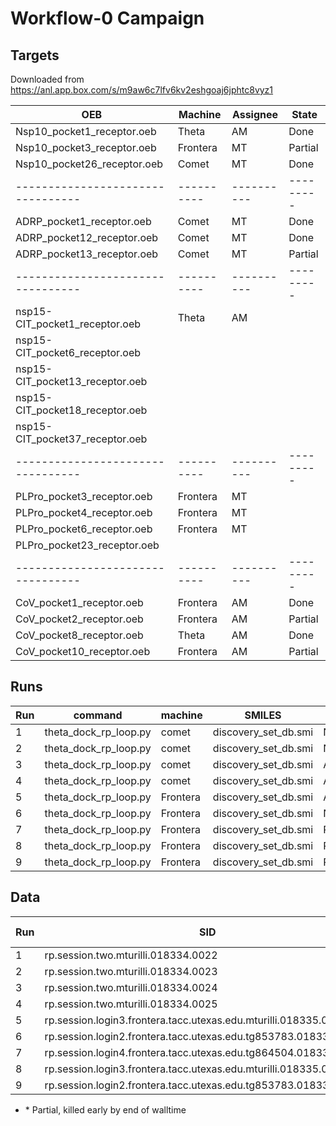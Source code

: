 # Workflow-0 Campaign

## Targets

Downloaded from https://anl.app.box.com/s/m9aw6c7lfv6kv2eshgoaj6jphtc8vyz1

| OEB                             | Machine  | Assignee | State   |
|---------------------------------|----------|----------|---------|
| Nsp10_pocket1_receptor.oeb      | Theta    | AM       | Done    |
| Nsp10_pocket3_receptor.oeb      | Frontera | MT       | Partial |
| Nsp10_pocket26_receptor.oeb     | Comet    | MT       | Done    |
|---------------------------------|----------|----------|---------|
| ADRP_pocket1_receptor.oeb       | Comet    | MT       | Done    |
| ADRP_pocket12_receptor.oeb      | Comet    | MT       | Done    |
| ADRP_pocket13_receptor.oeb      | Comet    | MT       | Partial |
|---------------------------------|----------|----------|---------|
| nsp15-CIT_pocket1_receptor.oeb  | Theta    | AM       |         |
| nsp15-CIT_pocket6_receptor.oeb  |          |          |         |
| nsp15-CIT_pocket13_receptor.oeb |          |          |         |
| nsp15-CIT_pocket18_receptor.oeb |          |          |         |
| nsp15-CIT_pocket37_receptor.oeb |          |          |         |
|---------------------------------|----------|----------|---------|
| PLPro_pocket3_receptor.oeb      | Frontera | MT       |         |
| PLPro_pocket4_receptor.oeb      | Frontera | MT       |         |
| PLPro_pocket6_receptor.oeb      | Frontera | MT       |         |
| PLPro_pocket23_receptor.oeb     |          |          |         |
|---------------------------------|----------|----------|---------|
| CoV_pocket1_receptor.oeb        | Frontera | AM       | Done    |
| CoV_pocket2_receptor.oeb        | Frontera | AM       | Partial |
| CoV_pocket8_receptor.oeb        | Theta    | AM       | Done    |
| CoV_pocket10_receptor.oeb       | Frontera | AM       | Partial |


## Runs

| Run | command                    | machine  | SMILES               | OEB                         |
|-----|----------------------------|----------|----------------------|-----------------------------|
| 1   | theta_dock_rp_loop.py      | comet    | discovery_set_db.smi | Nsp10_pocket26_receptor.oeb |
| 2   | theta_dock_rp_loop.py      | comet    | discovery_set_db.smi | Nsp10_pocket26_receptor.oeb |
| 3   | theta_dock_rp_loop.py      | comet    | discovery_set_db.smi | ADRP_pocket1_receptor.oeb   |
| 4   | theta_dock_rp_loop.py      | comet    | discovery_set_db.smi | ADRP_pocket1_receptor.oeb   |
| 5   | theta_dock_rp_loop.py      | Frontera | discovery_set_db.smi | ADRP_pocket13_receptor.oeb  |
| 6   | theta_dock_rp_loop.py      | Frontera | discovery_set_db.smi | Nsp10_pocket3_receptor.oeb  |
| 7   | theta_dock_rp_loop.py      | Frontera | discovery_set_db.smi | PLPro_pocket3_receptor.oeb  |
| 8   | theta_dock_rp_loop.py      | Frontera | discovery_set_db.smi | PLPro_pocket4_receptor.oeb  |
| 9   | theta_dock_rp_loop.py      | Frontera | discovery_set_db.smi | PLPro_pocket6_receptor.oeb  |

## Data

| Run | SID                                                               | Idx    | # pilots | task/pilot | # Idx  |
|-----|-------------------------------------------------------------------|--------|----------|------------|--------|
| 1   | rp.session.two.mturilli.018334.0022                               | 0      | 2        | 50         | 2000   |
| 2   | rp.session.two.mturilli.018334.0023                               | 200000 | 2        | 50         | 2000   |
| 3   | rp.session.two.mturilli.018334.0024                               | 0      | 2        | 50         | 2000   |
| 4   | rp.session.two.mturilli.018334.0025                               | 200000 | 2        | 50         | 2000   |
| 5   | rp.session.login3.frontera.tacc.utexas.edu.mturilli.018335.0000\* | 0      | 1        | 4          | 80000  |
| 6   | rp.session.login2.frontera.tacc.utexas.edu.tg853783.018335.0000\* | 0      | 1        | 4          | 80000  |
| 7   | rp.session.login4.frontera.tacc.utexas.edu.tg864504.018335.0000   | 0      | 1        | 4          | 40000  |
| 8   | rp.session.login3.frontera.tacc.utexas.edu.mturilli.018335.0003   | 0      | 1        | 4          | 40000  |
| 9   | rp.session.login2.frontera.tacc.utexas.edu.tg853783.018335.0001   | 0      | 1        | 4          | 40000  |

* \* Partial, killed early by end of walltime

